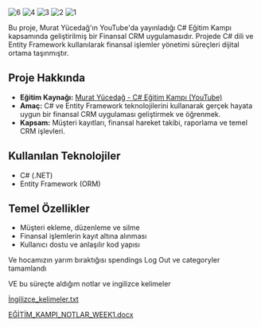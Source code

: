 ![6](https://github.com/user-attachments/assets/0e03af74-90f8-4ea1-9938-ee29fa09f198)
![4](https://github.com/user-attachments/assets/32304347-6737-45c7-b5d0-862f08068e20)
![3](https://github.com/user-attachments/assets/b61e3e1f-5c2e-458a-821d-8283dadccd58)
![2](https://github.com/user-attachments/assets/90870fca-df29-4b42-995e-bdb2cde8f4cf)
![1](https://github.com/user-attachments/assets/a68713a9-cccd-44c7-b5c4-d163b6efe3b3)


Bu proje, Murat Yücedağ'ın YouTube'da yayınladığı C# Eğitim Kampı kapsamında geliştirilmiş bir Finansal CRM uygulamasıdır. Projede C# dili ve Entity Framework kullanılarak finansal işlemler yönetimi süreçleri dijital ortama taşınmıştır.

## Proje Hakkında

- **Eğitim Kaynağı:** [Murat Yücedağ - C# Eğitim Kampı (YouTube)](https://www.youtube.com/@MuratYucedag)
- **Amaç:** C# ve Entity Framework teknolojilerini kullanarak gerçek hayata uygun bir finansal CRM uygulaması geliştirmek ve öğrenmek.
- **Kapsam:** Müşteri kayıtları, finansal hareket takibi, raporlama ve temel CRM işlevleri.

## Kullanılan Teknolojiler

- C# (.NET)
- Entity Framework (ORM)

## Temel Özellikler

- Müşteri ekleme, düzenleme ve silme
- Finansal işlemlerin kayıt altına alınması
- Kullanıcı dostu ve anlaşılır kod yapısı

Ve hocamızın yarım bıraktığısı spendings Log Out ve categoryler tamamlandı

VE bu süreçte aldığım notlar ve ingilizce kelimeler

[İngilizce_kelimeler.txt](https://github.com/user-attachments/files/21075348/Ingilizce_kelimeler.txt)

[EĞİTİM_KAMPI_NOTLAR_WEEK1.docx](https://github.com/user-attachments/files/21075350/EGITIM_KAMPI_NOTLAR_WEEK1.docx)

